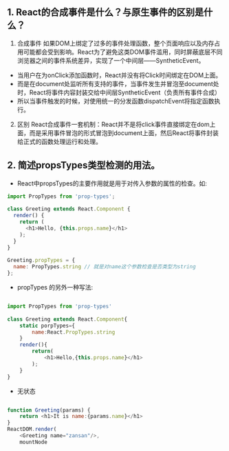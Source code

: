 ## 1. React的合成事件是什么？与原生事件的区别是什么？
1. 合成事件
如果DOM上绑定了过多的事件处理函数，整个页面响应以及内存占用可能都会受到影响。React为了避免这类DOM事件滥用，同时屏蔽底层不同浏览器之间的事件系统差异，实现了一个中间层——SyntheticEvent。
- 当用户在为onClick添加函数时，React并没有将Click时间绑定在DOM上面。
- 而是在document处监听所有支持的事件，当事件发生并冒泡至document处时，React将事件内容封装交给中间层SyntheticEvent（负责所有事件合成）
- 所以当事件触发的时候，对使用统一的分发函数dispatchEvent将指定函数执行。
2. 区别
React合成事件一套机制：React并不是将click事件直接绑定在dom上面，而是采用事件冒泡的形式冒泡到document上面，然后React将事件封装给正式的函数处理运行和处理。
## 2. 简述propsTypes类型检测的用法。
- React中propsTypes的主要作用就是用于对传入参数的属性的检查。如:
```javascript
import PropTypes from 'prop-types';
 
class Greeting extends React.Component {
  render() {
    return (
      <h1>Hello, {this.props.name}</h1>
    );
  }
}
 
Greeting.propTypes = {
  name: PropTypes.string // 就是对name这个参数检查是否类型为string
};
```
- propTypes 的另外一种写法: 

```javascript

import PropTypes from 'prop-types'
 
class Greeting extends React.Component{
    static porpTypes={
        name:React.PropTypes.string
    }
    render(){
        return(
            <h1>Hello,{this.props.name}</h1>
        );
    }
}
```
- 无状态
```javascript 

function Greeting(params) {
    return <h1>It is name:{params.name}</h1>
}
ReactDOM.render(
    <Greeting name="zansan"/>,
    mountNode

```